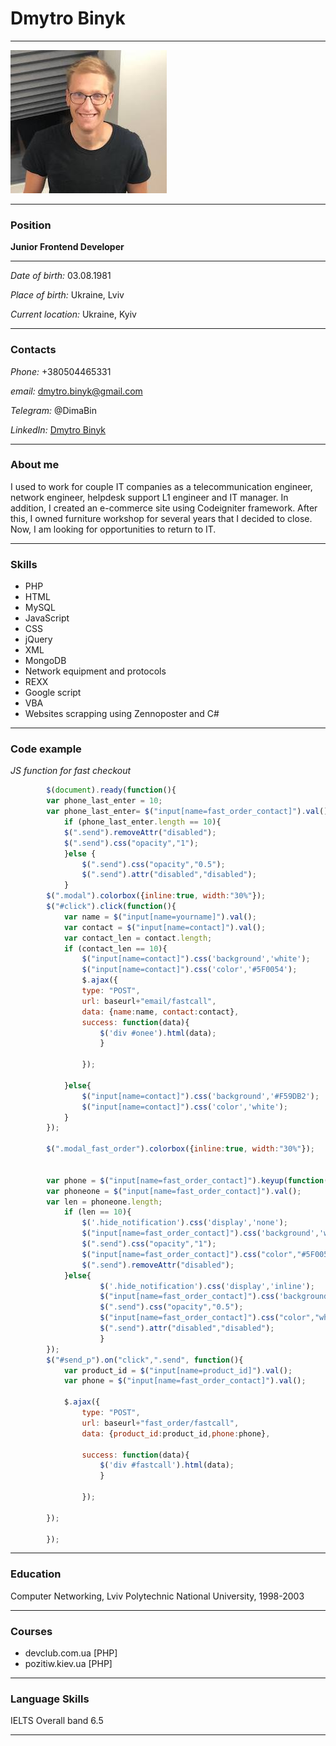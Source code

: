 # Dmytro Binyk

___


![Avatar](/img/avatar1.jpg)

___
### Position
**Junior Frontend Developer**

___

*Date of birth:* 03.08.1981

*Place of birth:* Ukraine, Lviv

*Current location:* Ukraine, Kyiv

___

### Contacts

*Phone:* +380504465331

*email:* dmytro.binyk@gmail.com 

*Telegram:* @DimaBin

*LinkedIn:* [Dmytro Binyk](https://www.linkedin.com/in/dmytro-binyk-74415732/)

___

### About me

I used to work for couple IT companies as a telecommunication engineer, network engineer, helpdesk support L1 engineer and IT manager. In addition, I created an e-commerce site using Codeigniter framework. After this, I owned furniture workshop for several years that I decided to close. Now, I am looking for opportunities to return to IT. 

___

### Skills

* PHP
* HTML
* MySQL
* JavaScript
* CSS
* jQuery
* XML
* MongoDB 
* Network equipment and protocols
* REXX
* Google script
* VBA
* Websites scrapping using Zennoposter and C#

___

### Code example

*JS function for fast checkout*
```js
        $(document).ready(function(){
        var phone_last_enter = 10;
        var phone_last_enter= $("input[name=fast_order_contact]").val();
            if (phone_last_enter.length == 10){
            $(".send").removeAttr("disabled");
            $(".send").css("opacity","1");
            }else {
                $(".send").css("opacity","0.5");
                $(".send").attr("disabled","disabled");
            }
        $(".modal").colorbox({inline:true, width:"30%"});
        $("#click").click(function(){
            var name = $("input[name=yourname]").val(); 
            var contact = $("input[name=contact]").val();
            var contact_len = contact.length;
            if (contact_len == 10){
                $("input[name=contact]").css('background','white');
                $("input[name=contact]").css('color','#5F0054');
                $.ajax({
                type: "POST",
                url: baseurl+"email/fastcall",
                data: {name:name, contact:contact}, 
                success: function(data){
                    $('div #onee').html(data);
                    }
        
                }); 
                
            }else{
                $("input[name=contact]").css('background','#F59DB2');
                $("input[name=contact]").css('color','white');
            }
        });
        
        $(".modal_fast_order").colorbox({inline:true, width:"30%"});
        
        
        var phone = $("input[name=fast_order_contact]").keyup(function() {
        var phoneone = $("input[name=fast_order_contact]").val();
        var len = phoneone.length;
            if (len == 10){
                $('.hide_notification').css('display','none');
                $("input[name=fast_order_contact]").css('background','white');
                $(".send").css("opacity","1");
                $("input[name=fast_order_contact]").css("color","#5F0054");
                $(".send").removeAttr("disabled");
            }else{
                    $('.hide_notification').css('display','inline');
                    $("input[name=fast_order_contact]").css('background','#F59DB2');
                    $(".send").css("opacity","0.5");
                    $("input[name=fast_order_contact]").css("color","white");
                    $(".send").attr("disabled","disabled");
                    }
        });
        $("#send_p").on("click",".send", function(){
            var product_id = $("input[name=product_id]").val(); 
            var phone = $("input[name=fast_order_contact]").val();
            
            $.ajax({
                type: "POST",
                url: baseurl+"fast_order/fastcall",
                data: {product_id:product_id,phone:phone}, 
            
                success: function(data){
                    $('div #fastcall').html(data);
                    }
                
                }); 
                
        });
        
        });
```

___

### Education
Computer Networking, Lviv Polytechnic National University, 1998-2003

___

### Courses
* devclub.com.ua [PHP]
* pozitiw.kiev.ua [PHP]


___

### Language Skills
IELTS Overall band 6.5

___


